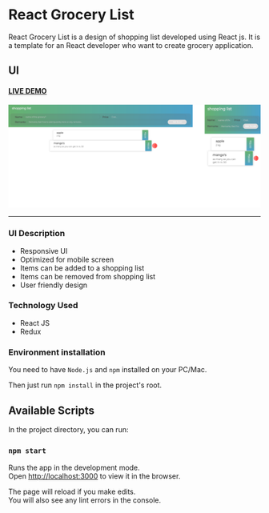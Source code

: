 # React Grocery List
React Grocery List is a design of shopping list developed using React js. It is a template for an React developer who want to create grocery application. 

## UI
#### [LIVE DEMO](https://grocerylist-reactapp.herokuapp.com/)
![Application's User Interface](./temporary/github_photo.PNG)
<hr>

### UI Description
  * Responsive UI
  * Optimized for mobile screen
  * Items can be added to a shopping list
  * Items can be removed from shopping list
  * User friendly design

### Technology Used
  * React JS
  * Redux

### Environment installation
You need to have `Node.js` and `npm` installed on your PC/Mac.

Then just run `npm install` in the project's root.

## Available Scripts

In the project directory, you can run:

### `npm start`

Runs the app in the development mode.<br />
Open [http://localhost:3000](http://localhost:3000) to view it in the browser.

The page will reload if you make edits.<br />
You will also see any lint errors in the console.
